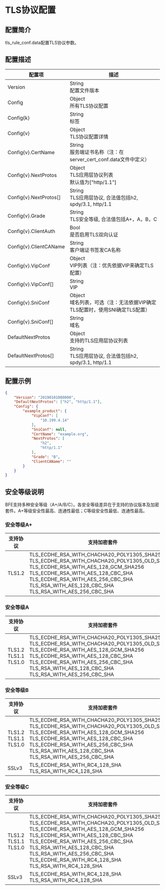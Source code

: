 # TLS协议配置

## 配置简介

tls_rule_conf.data配置TLS协议参数。

## 配置描述

| 配置项                 | 描述                                                          |
| ---------------------- | ------------------------------------------------------------- |
| Version                | String<br>配置文件版本                                        |
| Config                 | Object<br>所有TLS协议配置                                     |
| Config{k}              | String<br>标签                                                |
| Config{v}              | Object<br>TLS协议配置详情                                     |
| Config{v}.CertName     | String<br>服务端证书名称（注：在server_cert_conf.data文件中定义）|
| Config{v}.NextProtos   | Object<br>TLS应用层协议列表<br>默认值为["http/1.1"]               |
| Config{v}.NextProtos[] | String<br>TLS应用层协议, 合法值包括h2, spdy/3.1, http/1.1     |
| Config{v}.Grade        | String<br>TLS安全等级, 合法值包括A+，A，B，C                  |
| Config{v}.ClientAuth   | Bool<br>是否启用TLS双向认证                                   |
| Config{v}.ClientCAName | String<br>客户端证书签发CA名称                                |
| Config{v}.VipConf      | Object<br>VIP列表（注：优先依据VIP来确定TLS配置）             |
| Config{v}.VipConf[]    | String<br>VIP                                                 |
| Config{v}.SniConf      | Object<br>域名列表，可选（注：无法依据VIP确定TLS配置时，使用SNI确定TLS配置）|
| Config{v}.SniConf[]    | String<br>域名                                                |
| DefaultNextProtos      | Object<br>支持的TLS应用层协议列表                             |
| DefaultNextProtos[]    | String<br>TLS应用层协议, 合法值包括h2, spdy/3.1, http/1.1     |

## 配置示例

```json
{
    "Version": "20190101000000",
    "DefaultNextProtos": ["h2", "http/1.1"],
    "Config": {
        "example_product": {
            "VipConf": [
                "10.199.4.14"
            ],
            "SniConf": null,
            "CertName": "example.org",
            "NextProtos": [
                "h2",
                "http/1.1"
            ],
            "Grade": "B",
            "ClientCAName": ""
        }
    }
}
```

## 安全等级说明

BFE支持多种安全等级（A+/A/B/C）。各安全等级差异在于支持的协议版本及加密套件。A+等级安全性最高、连通性最低；C等级安全性最低、连通性最高。

### 安全等级A+

| 支持协议 | 支持加密套件 |
| -------- | ------------ |
| TLS1.2  | TLS_ECDHE_RSA_WITH_CHACHA20_POLY1305_SHA256<br>TLS_ECDHE_RSA_WITH_CHACHA20_POLY1305_OLD_SHA256<br>TLS_ECDHE_RSA_WITH_AES_128_GCM_SHA256<br>TLS_ECDHE_RSA_WITH_AES_128_CBC_SHA<br>TLS_ECDHE_RSA_WITH_AES_256_CBC_SHA<br>TLS_RSA_WITH_AES_128_CBC_SHA<br>TLS_RSA_WITH_AES_256_CBC_SHA |

### 安全等级A

| 支持协议 | 支持加密套件 |
| -------- | ------------ |
| TLS1.2<br>TLS1.1<br>TLS1.0 | TLS_ECDHE_RSA_WITH_CHACHA20_POLY1305_SHA256<br>TLS_ECDHE_RSA_WITH_CHACHA20_POLY1305_OLD_SHA256<br>TLS_ECDHE_RSA_WITH_AES_128_GCM_SHA256<br>TLS_ECDHE_RSA_WITH_AES_128_CBC_SHA<br>TLS_ECDHE_RSA_WITH_AES_256_CBC_SHA<br>TLS_RSA_WITH_AES_128_CBC_SHA<br>TLS_RSA_WITH_AES_256_CBC_SHA |

### 安全等级B

| 支持协议 | 支持加密套件 |
| -------- | ------------ |
| TLS1.2<br>TLS1.1<br>TLS1.0 | TLS_ECDHE_RSA_WITH_CHACHA20_POLY1305_SHA256<br>TLS_ECDHE_RSA_WITH_CHACHA20_POLY1305_OLD_SHA256<br>TLS_ECDHE_RSA_WITH_AES_128_GCM_SHA256<br>TLS_ECDHE_RSA_WITH_AES_128_CBC_SHA<br>TLS_ECDHE_RSA_WITH_AES_256_CBC_SHA<br>TLS_RSA_WITH_AES_128_CBC_SHA<br>TLS_RSA_WITH_AES_256_CBC_SHA |
| SSLv3 | TLS_ECDHE_RSA_WITH_RC4_128_SHA<br>TLS_RSA_WITH_RC4_128_SHA |

### 安全等级C

| 支持协议 | 支持加密套件 |
| -------- | ------------ |
| TLS1.2<br>TLS1.1<br>TLS1.0 | TLS_ECDHE_RSA_WITH_CHACHA20_POLY1305_SHA256<br>TLS_ECDHE_RSA_WITH_CHACHA20_POLY1305_OLD_SHA256<br>TLS_ECDHE_RSA_WITH_AES_128_GCM_SHA256<br>TLS_ECDHE_RSA_WITH_AES_128_CBC_SHA<br>TLS_ECDHE_RSA_WITH_AES_256_CBC_SHA<br>TLS_RSA_WITH_AES_128_CBC_SHA<br>TLS_RSA_WITH_AES_256_CBC_SHA<br>TLS_ECDHE_RSA_WITH_RC4_128_SHA<br>TLS_RSA_WITH_RC4_128_SHA |
| SSLv3 | TLS_ECDHE_RSA_WITH_RC4_128_SHA<br>TLS_RSA_WITH_RC4_128_SHA |
